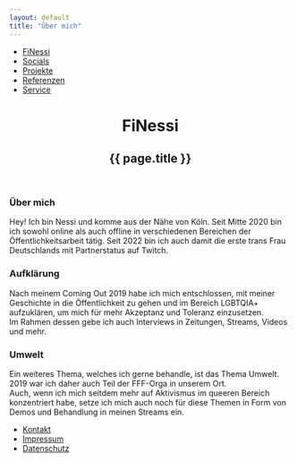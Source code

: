 ```yaml
---
layout: default
title: "Über mich"
---
```

<nav>
	<ul class="flex flex-wrap items-center mb-4">
	    <li>
		<a href="#" class="mr-4 hover:underline md:mr-6 ">FiNessi</a>
	    </li>
	    <li>
		<a href="#" class="mr-4 hover:underline md:mr-6">Socials</a>
	    </li>
	    <li>
		<a href="#" class="mr-4 hover:underline md:mr-6 ">Projekte</a>
	    </li>
	    <li>
		<a href="#" class="mr-4 hover:underline md:mr-6">Referenzen</a>
	    </li>
	    <li>
		<a href="#" class="mr-4 hover:underline md:mr-6">Service</a>
	    </li>
	</ul>
</nav>

<header class="py-12 max-w-xl mx-auto text-center">
  <h1 class="text-4xl mb-8">
      FiNessi
  </h1>
  <h2 class="text-2xl">{{ page.title }}</h2>
</header>
<main class="max-w-4xl mx-auto">
	<section class="mt-4">
		<h3 class="text-xl">Über mich</h3>
		<p>Hey! Ich bin Nessi und komme aus der Nähe von Köln. Seit Mitte 2020 bin ich sowohl online als auch offline in verschiedenen Bereichen der Öffentlichkeitsarbeit tätig. Seit 2022 bin ich auch damit die erste trans Frau Deutschlands mit Partnerstatus auf Twitch.</p>
	</section>	
	<section class="mt-4">
		<h3 class="text-xl">Aufklärung</h3>
		<p>Nach meinem Coming Out 2019 habe ich mich entschlossen, mit meiner Geschichte in die Öffentlichkeit zu gehen und im Bereich LGBTQIA+ aufzuklären, um mich für mehr Akzeptanz und Toleranz einzusetzen.<br />
                   Im Rahmen dessen gebe ich auch Interviews in Zeitungen, Streams, Videos und mehr.</p>
	 </section>	
	<section class="mt-4">
		<h3 class="text-xl">Umwelt</h3>
		<p>Ein weiteres Thema, welches ich gerne behandle, ist das Thema Umwelt. 2019 war ich daher auch Teil der FFF-Orga in unserem Ort.<br />
Auch, wenn ich mich seitdem mehr auf Aktivismus im queeren Bereich  konzentriert habe, setze ich mich auch noch für diese Themen in Form von Demos und Behandlung in meinen Streams ein.</p>
	</section>	
</main>
<footer class="mt-4">
	<nav>   
		<ul class="flex flex-wrap justify-center items-center mb-4">
		    <li>
			<a href="#" class="mr-4 hover:underline md:mr-6 ">Kontakt</a>
		    </li>
		    <li>
			<a href="#" class="mr-4 hover:underline md:mr-6">Impressum</a>
		    </li>
		    <li>
			<a href="#" class="mr-4 hover:underline md:mr-6">Datenschutz</a>
		    </li>
		</ul>
	</nav>  

</footer>
